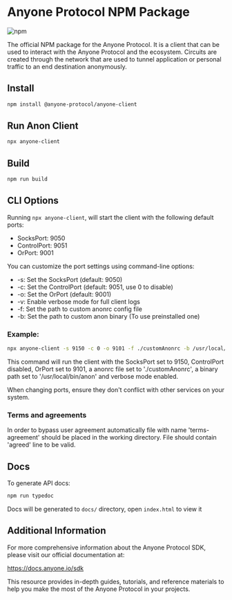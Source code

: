 # Anyone Protocol NPM Package

![npm](https://img.shields.io/npm/v/@anyone-protocol/anyone-client.svg)

The official NPM package for the Anyone Protocol. It is a client that can be used to interact with the Anyone Protocol and the ecosystem. Circuits are created through the network that are used to tunnel application or personal traffic to an end destination anonymously.

## Install

```sh
npm install @anyone-protocol/anyone-client
```

## Run Anon Client

```sh
npx anyone-client
```

## Build

```sh
npm run build
```
## CLI Options

Running `npx anyone-client`, will start the client with the following default ports:

- SocksPort: 9050
- ControlPort: 9051
- OrPort: 9001

You can customize the port settings using command-line options:

- -s: Set the SocksPort (default: 9050)
- -c: Set the ControlPort (default: 9051, use 0 to disable)
- -o: Set the OrPort (default: 9001)
- -v: Enable verbose mode for full client logs
- -f: Set the path to custom anonrc config file
- -b: Set the path to custom anon binary (To use preinstalled one)

### Example:

```sh
npx anyone-client -s 9150 -c 0 -o 9101 -f ./customAnonrc -b /usr/local/bin/anon -v 
```

This command will run the client with the SocksPort set to 9150, ControlPort disabled, OrPort set to 9101, a anonrc file set to './customAnonrc', a binary path set to '/usr/local/bin/anon' and verbose mode enabled.

When changing ports, ensure they don't conflict with other services on your system.

### Terms and agreements

In order to bypass user agreement automatically file with name 'terms-agreement' should be placed in the working directory. File should contain 'agreed' line to be valid.

## Docs

To generate API docs:

```sh
npm run typedoc
```

Docs will be generated to `docs/` directory, open `index.html` to view it

## Additional Information

For more comprehensive information about the Anyone Protocol SDK, please visit our official documentation at:

https://docs.anyone.io/sdk

This resource provides in-depth guides, tutorials, and reference materials to help you make the most of the Anyone Protocol in your projects.